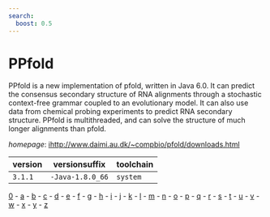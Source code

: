 ```yaml
---
search:
  boost: 0.5
---
```

# PPfold

PPfold is a new implementation of pfold, written in Java 6.0. It can predict the consensus secondary  structure of RNA alignments through a stochastic context-free grammar coupled to an evolutionary model.  It can also use data from chemical probing experiments to predict RNA secondary structure. PPfold is multithreaded,  and can solve the structure of much longer alignments than pfold.

*homepage*: <ihttp://www.daimi.au.dk/~compbio/pfold/downloads.html>

version | versionsuffix | toolchain
--------|---------------|----------
``3.1.1`` | ``-Java-1.8.0_66`` | ``system``

[0](../0/index.md) - [a](../a/index.md) - [b](../b/index.md) - [c](../c/index.md) - [d](../d/index.md) - [e](../e/index.md) - [f](../f/index.md) - [g](../g/index.md) - [h](../h/index.md) - [i](../i/index.md) - [j](../j/index.md) - [k](../k/index.md) - [l](../l/index.md) - [m](../m/index.md) - [n](../n/index.md) - [o](../o/index.md) - [p](../p/index.md) - [q](../q/index.md) - [r](../r/index.md) - [s](../s/index.md) - [t](../t/index.md) - [u](../u/index.md) - [v](../v/index.md) - [w](../w/index.md) - [x](../x/index.md) - [y](../y/index.md) - [z](../z/index.md)

